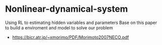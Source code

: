 # Nonlinear-dynamical-system

Using RL to estimating hidden variables and parameters
Base on this paper to build a enviroment and model to solve our problem
* https://bicr.atr.jp/~xmorimo/PDF/Morimoto2007NECO.pdf
